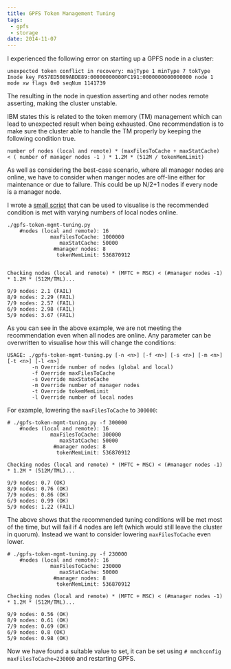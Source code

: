 ```yaml
---
title: GPFS Token Management Tuning
tags:
 - gpfs
 - storage
date: 2014-11-07
---
```


I experienced the following error on starting up a GPFS node in a cluster:

```text{linenos=false}
unexpected token conflict in recovery: majType 1 minType 7 tokType Inode key F657ED5089ABDE89:00000000000FC191:0000000000000000 node 1 mode xw flags 0x0 seqNum 1141739
```

The resulting in the node in question asserting and other nodes remote asserting, making the cluster unstable.

IBM states this is related to the token memory (TM) management which can lead
to unexpected result when being exhausted. One recommendation is to make sure the cluster able to handle the TM properly by keeping the following condition true.

```text
number of nodes (local and remote) * (maxFilesToCache + maxStatCache) < ( number of manager nodes -1 ) * 1.2M * (512M / tokenMemLimit)
```

As well as considering the best-case scenario, where all manager nodes are online, we have to consider when manger nodes are off-line either for maintenance or due to failure. This could be up N/2+1 nodes if every node is a manager node.

I wrote a [small script](https://github.com/danfoster/gpfs-token-mgmt-tuning) that can be used to visualise is the recommended condition is met with varying numbers of local nodes online.

```plaintext
./gpfs-token-mgmt-tuning.py
    #nodes (local and remote): 16
              maxFilesToCache: 1000000
                 maxStatCache: 50000
               #manager nodes: 8
                tokenMemLimit: 536870912


Checking nodes (local and remote) * (MFTC + MSC) < (#manager nodes -1) * 1.2M * (512M/TML)...

9/9 nodes: 2.1 (FAIL)
8/9 nodes: 2.29 (FAIL)
7/9 nodes: 2.57 (FAIL)
6/9 nodes: 2.98 (FAIL)
5/9 nodes: 3.67 (FAIL)
```

As you can see in the above example, we are not meeting the recommendation even when all nodes are online. Any parameter can be overwritten to visualise how this will change the conditions:

```plaintext
USAGE: ./gpfs-token-mgmt-tuning.py [-n <n>] [-f <n>] [-s <n>] [-m <n>] [-t <n>] [-l <n>]
        -n Override number of nodes (global and local)
        -f Override maxFilesToCache
        -s Override maxStateCache
        -m Override number of manager nodes
        -t Override tokemMemLimit
        -l Override number of local nodes
```

For example, lowering the `maxFilesToCache` to `300000`:

```plaintext
# ./gpfs-token-mgmt-tuning.py -f 300000
    #nodes (local and remote): 16
              maxFilesToCache: 300000
                 maxStatCache: 50000
               #manager nodes: 8
                tokenMemLimit: 536870912

Checking nodes (local and remote) * (MFTC + MSC) < (#manager nodes -1) * 1.2M * (512M/TML)...

9/9 nodes: 0.7 (OK)
8/9 nodes: 0.76 (OK)
7/9 nodes: 0.86 (OK)
6/9 nodes: 0.99 (OK)
5/9 nodes: 1.22 (FAIL)
```


The above shows that the recommended tuning conditions will be met most of the time, but will fail if 4 nodes are left (which would still leave the cluster in quorum). Instead we want to consider lowering `maxFilesToCache` even lower.

```plaintext
# ./gpfs-token-mgmt-tuning.py -f 230000
    #nodes (local and remote): 16
              maxFilesToCache: 230000
                 maxStatCache: 50000
               #manager nodes: 8
                tokenMemLimit: 536870912

Checking nodes (local and remote) * (MFTC + MSC) < (#manager nodes -1) * 1.2M * (512M/TML)...

9/9 nodes: 0.56 (OK)
8/9 nodes: 0.61 (OK)
7/9 nodes: 0.69 (OK)
6/9 nodes: 0.8 (OK)
5/9 nodes: 0.98 (OK)
```

Now we have found a suitable value to set, it can be set using `# mmchconfig maxFilesToCache=230000` and restarting GPFS.
